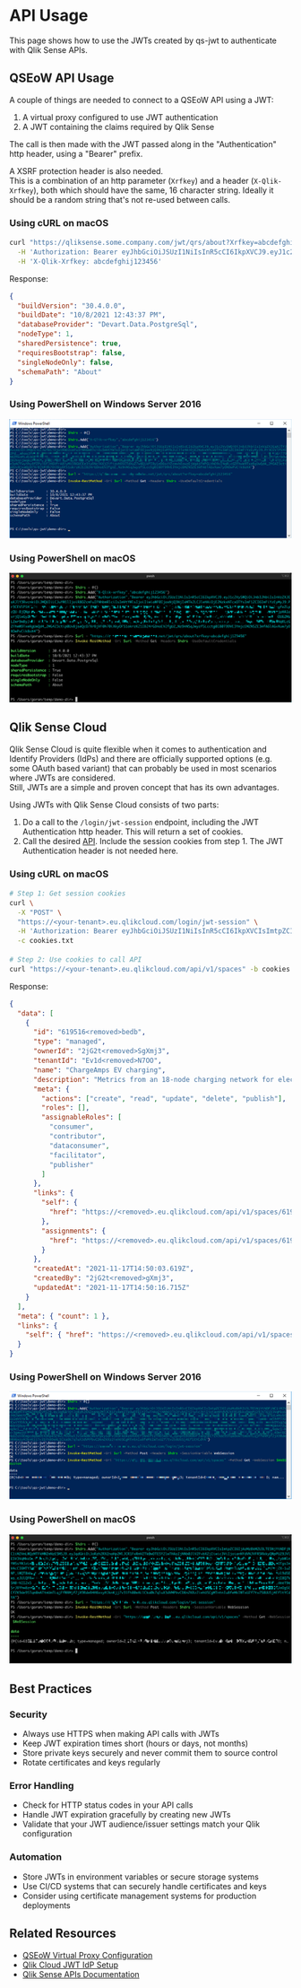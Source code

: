 # API Usage

This page shows how to use the JWTs created by qs-jwt to authenticate with Qlik Sense APIs.

## QSEoW API Usage

A couple of things are needed to connect to a QSEoW API using a JWT:

1. A virtual proxy configured to use JWT authentication
2. A JWT containing the claims required by Qlik Sense

The call is then made with the JWT passed along in the "Authentication" http header, using a "Bearer" prefix.

A XSRF protection header is also needed.  
This is a combination of an http parameter (`Xrfkey`) and a header (`X-Qlik-Xrfkey`), both which should have the same, 16 character string. Ideally it should be a random string that's not re-used between calls.

### Using cURL on macOS

```bash
curl "https://qliksense.some.company.com/jwt/qrs/about?Xrfkey=abcdefghij123456" \
  -H 'Authorization: Bearer eyJhbGciOiJSUzI1NiIsInR5cCI6IkpXVCJ9.eyJ1c2VySWQiOiJnb3JhbiIsInVzZXJEaXJlY3RvcnkiOiJMQUIiLCJuYW1lIjoiR8O2cmFuIFNhbmRlciIsImVtYWlsIjoiIiwiaWF0IjoxNjQ3NjIxMTk2LCJleHAiOjE2NzkxNTcxOTYsImF1ZCI6ImFiYzEyMyJ9.Pr3CEVlP1HI2Pd__mhooJPrngU_yME7LNHMYRdAjVU0UPUbWgGk2ilABl8AI5W3NEPewWx_Ks-q7JRjKLh7pBkENCR0eiNpwAHrt2xvK0ZBa8XPNYdwJ6ZUf9_lZPsGZhgfeZLpcQU-8jQNpEr770NKZMknMLd1bDyDvKLVZuTbx3iAew4T_sTNZsPMPe-zN05CmOgYyjEfExGWN31_iQp3njLiBtCOf5TmjoZmXw2T_BFQKMhyx6B-hE4vjnOH13EqPclwjpHA1ovrjQlwGyZ6Mwgtrb0wIEUVqijWqkLMVmxNIgHsQn7beFaGWVZVnBDe1cvyNuBiUtQ74yineCtl31xOu8qV2Ls2R19FA-JqwHQUq_amddd06HEvxepaXtnvvTnQvyeXbDOU62MsLZwr9wByJvEEFPLCN7ZLFUe3pN7FwyYhy8fZPylUFJH6XfrA8lyMUJBGUCEe3iyONclKKj2ifizxtO5ETdXuZ7w6Q1kPI8y1eD6scYZcmxhEowzEjWgAjFWPGLHhO9sINqRLcGZFhwW9TxeRgUwQd4_2MG4Z3ctip0UvBjseQcO7XrBjVF0h70iXkyOF51okrzK21IB24rGDnoEV2fgUZ_Nz9nN5qJwyzfSLcctg0I80T99VE3YmjcEMZNSZE3mfA6lAGvXuw7yDXOwPvCik8oX4' \
  -H 'X-Qlik-Xrfkey: abcdefghij123456'
```

Response:

```json
{
  "buildVersion": "30.4.0.0",
  "buildDate": "10/8/2021 12:43:37 PM",
  "databaseProvider": "Devart.Data.PostgreSql",
  "nodeType": 1,
  "sharedPersistence": true,
  "requiresBootstrap": false,
  "singleNodeOnly": false,
  "schemaPath": "About"
}
```

### Using PowerShell on Windows Server 2016

![Calling QSEoW API from Windows Server 2016 using JWT](/img/qs-jwt-qseow-winsrv2016-api-powershell-1.png)

### Using PowerShell on macOS

![Calling QSEoW API from macOS using JWT](/img/qs-jwt-qseow-macos-api-powershell-1.png)

## Qlik Sense Cloud

Qlik Sense Cloud is quite flexible when it comes to authentication and Identify Providers (IdPs) and there are officially supported options (e.g. some OAuth based variant) that can probably be used in most scenarios where JWTs are considered.  
Still, JWTs are a simple and proven concept that has its own advantages.

Using JWTs with Qlik Sense Cloud consists of two parts:

1. Do a call to the `/login/jwt-session` endpoint, including the JWT Authentication http header. This will return a set of cookies.
2. Call the desired [API](https://qlik.dev/apis). Include the session cookies from step 1. The JWT Authentication header is not needed here.

### Using cURL on macOS

```bash
# Step 1: Get session cookies
curl \
  -X "POST" \
  "https://<your-tenant>.eu.qlikcloud.com/login/jwt-session" \
  -H 'Authorization: Bearer eyJhbGciOiJSUzI1NiIsInR5cCI6IkpXVCIsImtpZCI6IjAzMzBkM2U3LTE5NjYtNDFjNC1iM2VmLWQzMTFkMWZmNzE5MSJ9.<removed>kIWTxUZf7tv258UUSj4Ef1tYCdYA' \
  -c cookies.txt

# Step 2: Use cookies to call API
curl "https://<your-tenant>.eu.qlikcloud.com/api/v1/spaces" -b cookies.txt
```

Response:

```json
{
  "data": [
    {
      "id": "619516<removed>bedb",
      "type": "managed",
      "ownerId": "2jG2t<removed>SgXmj3",
      "tenantId": "Ev1d<removed>N7OO",
      "name": "ChargeAmps EV charging",
      "description": "Metrics from an 18-node charging network for electrical vehicles.",
      "meta": {
        "actions": ["create", "read", "update", "delete", "publish"],
        "roles": [],
        "assignableRoles": [
          "consumer",
          "contributor",
          "dataconsumer",
          "facilitator",
          "publisher"
        ]
      },
      "links": {
        "self": {
          "href": "https://<removed>.eu.qlikcloud.com/api/v1/spaces/619<removed>bedb"
        },
        "assignments": {
          "href": "https://<removed>.eu.qlikcloud.com/api/v1/spaces/6195<removed>edb/assignments"
        }
      },
      "createdAt": "2021-11-17T14:50:03.619Z",
      "createdBy": "2jG2t<removed>gXmj3",
      "updatedAt": "2021-11-17T14:50:16.715Z"
    }
  ],
  "meta": { "count": 1 },
  "links": {
    "self": { "href": "https://<removed>.eu.qlikcloud.com/api/v1/spaces" }
  }
}
```

### Using PowerShell on Windows Server 2016

![Calling QS Cloud API from Windows Server 2016 using JWT](/img/qs-jwt-qscloud-winsrv2016-api-powershell-1.png)

### Using PowerShell on macOS

![Calling QS Cloud API from macOS using JWT](/img/qs-jwt-qscloud-macos-api-powershell-1.png)

## Best Practices

### Security

- Always use HTTPS when making API calls with JWTs
- Keep JWT expiration times short (hours or days, not months)
- Store private keys securely and never commit them to source control
- Rotate certificates and keys regularly

### Error Handling

- Check for HTTP status codes in your API calls
- Handle JWT expiration gracefully by creating new JWTs
- Validate that your JWT audience/issuer settings match your Qlik configuration

### Automation

- Store JWTs in environment variables or secure storage systems
- Use CI/CD systems that can securely handle certificates and keys
- Consider using certificate management systems for production deployments

## Related Resources

- [QSEoW Virtual Proxy Configuration](https://help.qlik.com/en-US/sense-admin/February2022/Subsystems/DeployAdministerQSE/Content/Sense_DeployAdminister/QSEoW/Administer_QSEoW/Managing_QSEoW/JWT-authentication.htm)
- [Qlik Cloud JWT IdP Setup](https://qlik.dev/tutorials/create-signed-tokens-for-jwt-authorization)
- [Qlik Sense APIs Documentation](https://qlik.dev/apis)
